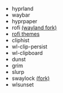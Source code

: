 - hyprland
- waybar
- hyprpaper
- rofi [(wayland fork)](https://github.com/lbonn/rofi)
- [rofi themes](https://github.com/newmanls/rofi-themes-collection)
- cliphist
- wl-clip-persist
- wl-clipboard
- dunst
- grim
- slurp
- swaylock [(fork)](https://github.com/Xenfo/swaylock-effects-improved)
- wlsunset
